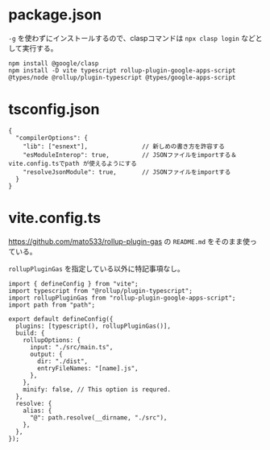 # package.json

`-g` を使わずにインストールするので、claspコマンドは `npx clasp login` などとして実行する。

```
npm install @google/clasp
npm install -D vite typescript rollup-plugin-google-apps-script @types/node @rollup/plugin-typescript @types/google-apps-script
```

# tsconfig.json

```
{
  "compilerOptions": {
    "lib": ["esnext"],               // 新しめの書き方を許容する
    "esModuleInterop": true,         // JSONファイルをimportする＆vite.config.tsでpath が使えるようにする
    "resolveJsonModule": true,       // JSONファイルをimportする
  }
}
```

# vite.config.ts

https://github.com/mato533/rollup-plugin-gas の `README.md` をそのまま使っている。

`rollupPluginGas` を指定している以外に特記事項なし。

```
import { defineConfig } from "vite";
import typescript from "@rollup/plugin-typescript";
import rollupPluginGas from "rollup-plugin-google-apps-script";
import path from "path";

export default defineConfig({
  plugins: [typescript(), rollupPluginGas()],
  build: {
    rollupOptions: {
      input: "./src/main.ts",
      output: {
        dir: "./dist",
        entryFileNames: "[name].js",
      },
    },
    minify: false, // This option is requred.
  },
  resolve: {
    alias: {
      "@": path.resolve(__dirname, "./src"),
    },
  },
});
```
